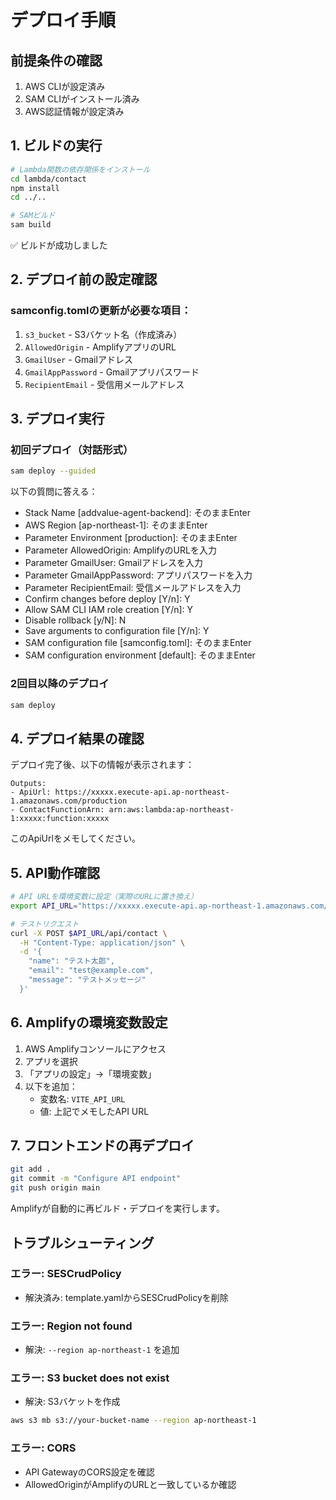 # デプロイ手順

## 前提条件の確認
1. AWS CLIが設定済み
2. SAM CLIがインストール済み
3. AWS認証情報が設定済み

## 1. ビルドの実行

```bash
# Lambda関数の依存関係をインストール
cd lambda/contact
npm install
cd ../..

# SAMビルド
sam build
```

✅ ビルドが成功しました

## 2. デプロイ前の設定確認

### samconfig.tomlの更新が必要な項目：
1. `s3_bucket` - S3バケット名（作成済み）
2. `AllowedOrigin` - AmplifyアプリのURL
3. `GmailUser` - Gmailアドレス
4. `GmailAppPassword` - Gmailアプリパスワード
5. `RecipientEmail` - 受信用メールアドレス

## 3. デプロイ実行

### 初回デプロイ（対話形式）
```bash
sam deploy --guided
```

以下の質問に答える：
- Stack Name [addvalue-agent-backend]: そのままEnter
- AWS Region [ap-northeast-1]: そのままEnter
- Parameter Environment [production]: そのままEnter
- Parameter AllowedOrigin: AmplifyのURLを入力
- Parameter GmailUser: Gmailアドレスを入力
- Parameter GmailAppPassword: アプリパスワードを入力
- Parameter RecipientEmail: 受信メールアドレスを入力
- Confirm changes before deploy [Y/n]: Y
- Allow SAM CLI IAM role creation [Y/n]: Y
- Disable rollback [y/N]: N
- Save arguments to configuration file [Y/n]: Y
- SAM configuration file [samconfig.toml]: そのままEnter
- SAM configuration environment [default]: そのままEnter

### 2回目以降のデプロイ
```bash
sam deploy
```

## 4. デプロイ結果の確認

デプロイ完了後、以下の情報が表示されます：
```
Outputs:
- ApiUrl: https://xxxxx.execute-api.ap-northeast-1.amazonaws.com/production
- ContactFunctionArn: arn:aws:lambda:ap-northeast-1:xxxxx:function:xxxxx
```

このApiUrlをメモしてください。

## 5. API動作確認

```bash
# API URLを環境変数に設定（実際のURLに置き換え）
export API_URL="https://xxxxx.execute-api.ap-northeast-1.amazonaws.com/production"

# テストリクエスト
curl -X POST $API_URL/api/contact \
  -H "Content-Type: application/json" \
  -d '{
    "name": "テスト太郎",
    "email": "test@example.com",
    "message": "テストメッセージ"
  }'
```

## 6. Amplifyの環境変数設定

1. AWS Amplifyコンソールにアクセス
2. アプリを選択
3. 「アプリの設定」→「環境変数」
4. 以下を追加：
   - 変数名: `VITE_API_URL`
   - 値: 上記でメモしたAPI URL

## 7. フロントエンドの再デプロイ

```bash
git add .
git commit -m "Configure API endpoint"
git push origin main
```

Amplifyが自動的に再ビルド・デプロイを実行します。

## トラブルシューティング

### エラー: SESCrudPolicy
- 解決済み: template.yamlからSESCrudPolicyを削除

### エラー: Region not found
- 解決: `--region ap-northeast-1` を追加

### エラー: S3 bucket does not exist
- 解決: S3バケットを作成
```bash
aws s3 mb s3://your-bucket-name --region ap-northeast-1
```

### エラー: CORS
- API GatewayのCORS設定を確認
- AllowedOriginがAmplifyのURLと一致しているか確認